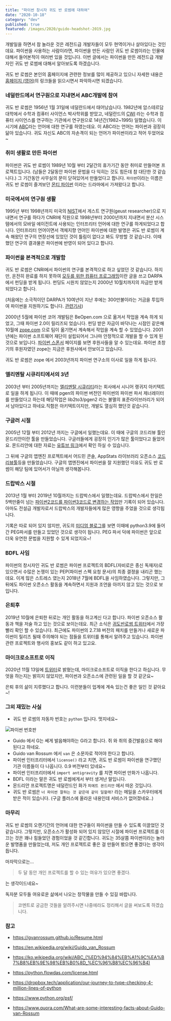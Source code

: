 ```yaml
---
title: "파이썬 창시자 귀도 반 로썸에 대하여"
date: "2020-10-18"
category: "dev"
published: true
featured: /images/2020/guido-headshot-2019.jpg
---
```


개발일을 하면서 참 놀라운 것은 레전드급 개발자들이 모두 현역이거나 살아있다는 것인데요. 파이썬을 사용하는 사람이라면, 파이썬을 만든 사람인 귀도 반 로썸이라는 인물에 대해서 들어본적이 여러번 있을 것입니다. 이번 글에서는 파이썬을 만든 레전드급 개발자인 귀도 반 로썸에 대해서 알아보도록 하겠습니다.

귀도 반 로썸은 본인의 홈페이지에 관련한 정보를 많이 제공하고 있으니 자세한 내용은 [홈페이지 (영어)](https://gvanrossum.github.io/)의 링크들을 읽으시면서 파악하시면 되겠습니다.

### 네덜란드에서 연구원으로 지내면서 ABC개발에 참여

귀도 반 로썸은 1956년 1월 31일에 네덜란드에서 태어났습니다. 1982년에 암스테르담 대학에서 수학과 컴퓨터 사이언스 박사학위를 받았고, 네덜란드의 [CWI](https://www.cwi.nl/) 라는 수학과 컴퓨터 사이언스를 연구하는 기관에서 연구원으로 14년간(1982~1995) 일했습니다. 이 시기에 [ABC](https://homepages.cwi.nl/~steven/abc/)라는 언어에 대한 연구를 하였는데요. 이 ABC라는 언어는 파이썬과 굉장히 닮아 있습니다. 귀도 자신도 ABC의 자손격이 되는 언어가 파이썬이라고 적어 두었어요~

### 취미 생활로 만든 파이썬

파이썬은 귀도 반 로썸이 1989년 10월 부터 2달간의 휴가기간 동안 취미로 만들어본 프로젝트입니다. (남들은 2달동안 파이썬 문법을 다 익히는 것도 힘든데 참 대단한 것 같습니다.) 그 기간동안 사무실의 문이 닫혀있어서 만들었다고 합니다. `파이썬`이라는 이름은 귀도 반 로썸이 즐겨보던 [몬티 파이썬](https://en.wikipedia.org/wiki/Monty_Python%27s_Flying_Circus) 이라는 드라마에서 가져왔다고 합니다.

### 미국에서의 연구원 생활

1995년 부터 1998년까지 미국의 [NIST](https://www.nist.gov/)에서 게스트 연구원(geust researcher)으로 지내면서 연구를 하다가 CNRI에 직원으로 1998년부터 2000년까지 지내면서 분산 시스템에서의 모바일 에이전트에 사용되는 인터프리터 언어에 대한 연구를 하게되었다고 합니다. 인터프리터 언어이면서 객체지향 언어인 파이썬에 대한 발명은 귀도 반 로썸이 계속 해왔던 연구의 연장선에 있었던 것이 틀림이 없다고 봐도 무방할 것 같습니다. 이때 했던 연구의 결과물은 파이썬에 반영이 되어 있다고 합니다.

### 파이썬을 본격적으로 개발함

귀도 반 로썸은 CNRI에서 파이썬의 연구를 본격적으로 하고 싶었던 것 같습니다. 하지만, 온전히 완료를 하지 못하여 [모두를 위한 컴퓨터 프로그래밍](https://www.python.org/doc/essays/cp4e/)이란 글을 쓰고 DARPA에서 펀딩을 받게 됩니다. 펀딩도 시원치 않았는지 2000년 10월치까지의 자금만 받게 되었다고 합니다.

(처음에는 소극적이던 DARPA가 10여년이 지난 후에는 300만불이라는 거금을 투입하여 파이썬을 지원하기도 합니다. [관련기사](https://insidebigdata.com/2013/02/07/darpa-boosts-python-with-3-million-award-to-continuum-analytics/))

2000년 5월에 파이썬 코어 개발팀은 BeOpen.com 으로 옮겨서 작업을 계속 하게 되었고, 그때 파이썬 2.0이 릴리즈되 었습니다. 펀딩 받은 자금이 바닥나는 시점인 같은해 10월에 [zope.com](https://www.zope.org/) 으로 팀이 옮기면서 계속해서 작업을 계속 할 수 있었습니다. 2001년에는 파이썬 소프트웨어 재단이 설립되어서 그나마 안정적으로 개발을 할 수 있게 된 것으로 보입니다. [파이썬 스폰서](https://www.python.org/psf/sponsorship/sponsors/) 페이지를 보면 후원사들을 알 수 있는데요. 파이썬 초창기의 후원자였던 zope는 지금은 후원사에서 안보이고 있습니다.

귀도 반 로썸은 zope 에서 2003년까지 파이썬 연구소의 이사로 일을 하게 됩니다.

### 엘리멘탈 시큐리티에서의 3년

2003년 부터 2005년까지는 [엘리멘탈 시큐리티](https://www.elementalsecurity.com/)라는 회사에서 시니어 랭귀지 아키텍트로 일을 하게 됩니다. 이 때에 pgen의 파이썬 버전인 파이썬의 파이썬 파서 제너레이터를 만들었다고 하는데 해당작업은 lib2to3/pgen2 라는 불멸의 표준라이브러리가 되어서 남아있다고 하네요.직함은 아키텍트이지만, 개발도 열심히 했던것 같습니다.

### 구글러 시절

2005년 12월 부터 2012년 까지는 구글에서 일했는데요. 이 때에 구글의 코드리뷰 툴인 몬드리안이란 툴을 만들었습니다. 구글러들에게 굉장히 인기가 많은 툴이었다고 들었어요. 몬드리안에 대한 자료는 [유튜브 링크](https://www.youtube.com/watch?v=CKjRt48rZGk)에서 확인 하실 수 있습니다.

그 뒤에 구글의 앱엔진 프로젝트에서 어드민 콘솔, AppStats 라이브러리 오픈소스 [코드리뷰툴](https://github.com/rietveld-codereview/rietveld)등을 만들었습니다. 구글의 앱엔진에서 파이썬을 잘 지원했던 이유도 귀도 반 로썸이 해당 팀에 있어서가 아닐까 생각해봅니다.

### 드랍박스 시절

2013년 1월 부터 2019년 10월까지는 드랍박스에서 일했는데요. 드랍박스에서 한일은 5백만줄이 넘는 [파이썬2코드를 파이썬3코드로 변경하는 작업](https://dropbox.tech/application/our-journey-to-type-checking-4-million-lines-of-python)만 기록이 되어 있습니다. 아마도 전설급 개발자로서 드랍박스의 개발자들에게 많은 영향을 주었을 것으로 생각됩니다.

기록은 따로 되어 있지 않지만, 귀도의 [미디엄 블로그](https://medium.com/@gvanrossum_83706)를 보면 이때에 python3.9에 들어간 PEG파서를 만들고 있었던 것으로 생각이 됩니다. PEG 파서 덕에 파이썬은 앞으로 더욱 유연한 문법을 지원할 수 있게 되었지요~!

### BDFL 사임

파이썬의 창시자인 귀도 반 로썸은 파이썬 프로젝트의 BDFL(자비로은 종신 독재자)로 있으면서 수많은 논쟁이 있는 PEP(파이썬 스펙 요청 문서)의 최종 결졍을 내리곤 했는데요. 이게 많은 스트레스 였는지 2018년 7월에 BDFL을 사임하였습니다. 그렇지만, 그 뒤에도 파이썬 오픈소스 활동을 계속하면서 지원과 조언을 아끼지 않고 있는 것으로 보입니다.

### 은퇴후

2019년 10월에 은퇴한 뒤로는 개인 활동을 하고계신 다고 합니다. 파이썬 오픈소스 활동과 책을 저술 하고 있는 것으로 보이는데요. 최근 소식은 [귀도반로썸 트위터](https://twitter.com/gvanrossum)에서 가장 빨리 확인 할 수 있습니다. 최근에도 파이썬의 2.7.18 버전의 패치를 만들거나 새로운 파이썬이 릴리즈 될때 주의해야 되는 점들을 트위터를 통해서 알려주고 있습니다. 파이썬 관련 프로젝트와 행사의 홍보도 같이 하고 있고요.

### 마이크로소프트로 이직

2020년 11월 13일에 [트위터](https://twitter.com/gvanrossum/status/1326932991566700549)로 밝혔는데, 마이크로소프트로 이직을 한다고 하십니다. 무엇을 하는지는 밝히지 않았지만, 파이썬과 오픈소스에 관련된 일을 할 것 같군요~

은퇴 후의 삶이 지루했다고 합니다. 이런분들이 업계에 계속 있는건 좋은 일인 것 같아요~!

### 그외 재밌는 사실

- 귀도 반 로썸의 자동차 번호는 `python` 입니다. 멋지네요~

![파이썬 번호판](https://gvanrossum.github.io/images/license.jpg)

- Guido 에서 G는 쎄게 발음해야하는 G라고 합니다. 쥐 와 취의 중간발음으로 해야된다고 하네요.
- Guido van Rossum 에서 `van` 은 소문자로 적어야 한다고 합니다.
- 파이썬 인터프리터에서 `license()` 라고 치면, 귀도 반 로썸이 파이썬을 연구했던 기관 이름들이 다 나옵니다. 0.9 버전부터 있네요~
- 파이썬 인터프리터에서 `import antigravity` 를 치면 파이썬 만화가 나옵니다.
- BDFL 이라는 말은 귀도 반 로썸에게서 부터 생겨난 말입니다.
- 몬드리안 프로젝트명은 네덜란드인 화가 `피에트 몬드리안` 에서 따온 것입니다.
- 귀도 반 로썸은 `너 파이썬 잘하는 것 같은데 같이 일할래?` 라는 메일을 스카우터에게 받은 적이 있습니다. (구글 플러스에 올라온 내용인데 서비스가 없어졌네요..)

### 마무리

귀도 반 로썸의 오랜기간의 언어에 대한 연구들이 파이썬을 만들 수 있도록 이끌었던 것 같습니다. 그렇지만, 오픈소스가 활성화 되어 있지 않았던 시절에 파이썬 프로젝트를 이끄는 것은 꽤나 힘들었던 경험이었을 것 같긴합니다. 귀도는 35살쯤 파이썬이라는 놀라운 발명품을 만들었는데, 저도 개인 프로젝트로 좋은 걸 만들어 봤으면 좋겠다는 생각이 듭니다.

마자막으로는...

> 두 달 동안 개인 프로젝트를 할 수 있는 여유가 있으면 좋겠다.

는 생각이드네요~

독자분 모두들 여유로운 삶에서 나오는 창작물을 만들 수 있길 바랍니다.

> 코멘트로 궁금한 것들을 알려주시면 나중에라도 정리해서 글을 써보도록 하겠습니다.

### 참고

- https://gvanrossum.github.io/Resume.html
- https://en.wikipedia.org/wiki/Guido_van_Rossum
- https://ko.wikipedia.org/wiki/ABC_(%ED%94%84%EB%A1%9C%EA%B7%B8%EB%9E%98%EB%B0%8D_%EC%96%B8%EC%96%B4)

- https://python.flowdas.com/license.html
- https://dropbox.tech/application/our-journey-to-type-checking-4-million-lines-of-python
- https://www.python.org/psf/
- https://www.quora.com/What-are-some-interesting-facts-about-Guido-van-Rossum
